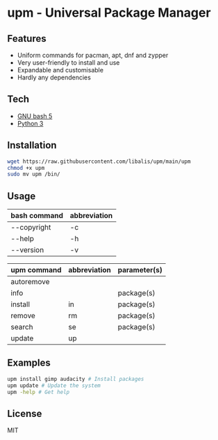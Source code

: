 # upm - Universal Package Manager
## Features
- Uniform commands for pacman, apt, dnf and zypper
- Very user-friendly to install and use
- Expandable and customisable
- Hardly any dependencies

## Tech
- [GNU bash 5](https://www.gnu.org/software/bash/)
- [Python 3](https://www.python.org/)

## Installation
```sh
wget https://raw.githubusercontent.com/libalis/upm/main/upm
chmod +x upm
sudo mv upm /bin/
```

## Usage
| bash command | abbreviation |
| ------ | ------ |
| --copyright | -c | none |
| --help | -h |
| --version | -v |

| upm command | abbreviation | parameter(s) |
| ------ | ------ | ------ |
| autoremove |
| info | | package(s) |
| install | in | package(s) |
| remove | rm | package(s) |
| search | se | package(s) |
| update | up |

## Examples
```sh
upm install gimp audacity # Install packages
upm update # Update the system
upm -help # Get help
```

## License
MIT
